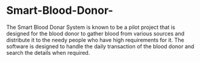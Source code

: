 # Smart-Blood-Donor-
The Smart Blood Donar System is known to be a pilot project that is designed for the blood donor to gather blood from various sources and distribute it to the needy people who have high requirements for it. The software is designed to handle the daily transaction of the blood donor and search the details when required. 
